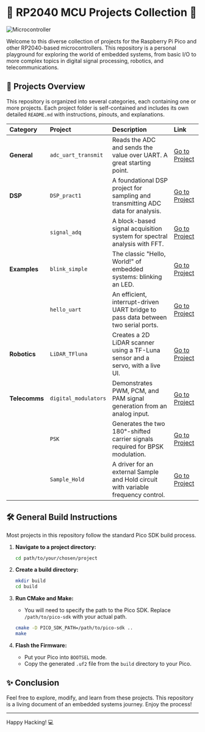 # 🚀 RP2040 MCU Projects Collection 🚀

![Microcontroller](https://img.shields.io/badge/MCU-RP2040-E40550?style=for-the-badge&logo=raspberrypi)

Welcome to this diverse collection of projects for the Raspberry Pi Pico and other RP2040-based microcontrollers. This repository is a personal playground for exploring the world of embedded systems, from basic I/O to more complex topics in digital signal processing, robotics, and telecommunications.

## 📂 Projects Overview

This repository is organized into several categories, each containing one or more projects. Each project folder is self-contained and includes its own detailed `README.md` with instructions, pinouts, and explanations.

| Category | Project | Description | Link |
| :--- | :--- | :--- | :--- |
| **General** | `adc_uart_transmit` | Reads the ADC and sends the value over UART. A great starting point. | [Go to Project](./adc_uart_transmit/README.md) |
| **DSP** | `DSP_pract1` | A foundational DSP project for sampling and transmitting ADC data for analysis. | [Go to Project](./DSP/DSP_pract1/README.md) |
| | `signal_adq` | A block-based signal acquisition system for spectral analysis with FFT. | [Go to Project](./DSP/signal_adq/README.md) |
| **Examples** | `blink_simple` | The classic "Hello, World!" of embedded systems: blinking an LED. | [Go to Project](./examples/blink_simple/README.md) |
| | `hello_uart` | An efficient, interrupt-driven UART bridge to pass data between two serial ports. | [Go to Project](./examples/hello_uart/README.md) |
| **Robotics** | `LiDAR_TFluna` | Creates a 2D LiDAR scanner using a TF-Luna sensor and a servo, with a live UI. | [Go to Project](./Robotics/LiDAR_TFluna/README.md) |
| **Telecomms** | `digital_modulators` | Demonstrates PWM, PCM, and PAM signal generation from an analog input. | [Go to Project](./telecomms/digital_modulators/README.md) |
| | `PSK` | Generates the two 180°-shifted carrier signals required for BPSK modulation. | [Go to Project](./telecomms/PSK/README.md) |
| | `Sample_Hold` | A driver for an external Sample and Hold circuit with variable frequency control. | [Go to Project](./telecomms/Sample_Hold/README.md) |

## 🛠️ General Build Instructions

Most projects in this repository follow the standard Pico SDK build process.

1.  **Navigate to a project directory:**
    ```bash
    cd path/to/your/chosen/project
    ```

2.  **Create a build directory:**
    ```bash
    mkdir build
    cd build
    ```

3.  **Run CMake and Make:**
    - You will need to specify the path to the Pico SDK. Replace `/path/to/pico-sdk` with your actual path.
    ```bash
    cmake -D PICO_SDK_PATH=/path/to/pico-sdk ..
    make
    ```

4.  **Flash the Firmware:**
    - Put your Pico into `BOOTSEL` mode.
    - Copy the generated `.uf2` file from the `build` directory to your Pico.

## ✨ Conclusion

Feel free to explore, modify, and learn from these projects. This repository is a living document of an embedded systems journey. Enjoy the process!

---

Happy Hacking! 💻